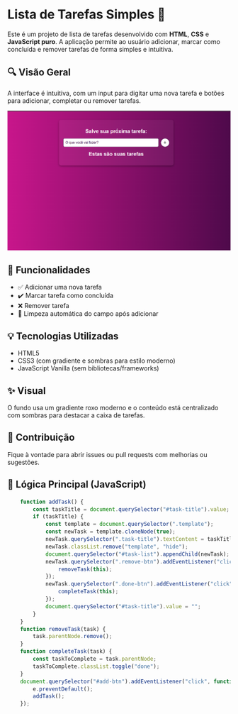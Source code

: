 # Lista de Tarefas Simples 📝

Este é um projeto de lista de tarefas desenvolvido com **HTML**, **CSS** e **JavaScript puro**. A aplicação permite ao usuário adicionar, marcar como concluída e remover tarefas de forma simples e intuitiva.

## 🔍 Visão Geral

A interface é intuitiva, com um input para digitar uma nova tarefa e botões para adicionar, completar ou remover tarefas.

![Descrição da imagem](img/Captura%20de%20Tela%20(110).png)

## 🚀 Funcionalidades

- ✅ Adicionar uma nova tarefa
- ✔️ Marcar tarefa como concluída
- ❌ Remover tarefa
- 🧼 Limpeza automática do campo após adicionar


##  💡 Tecnologias Utilizadas

- HTML5
- CSS3 (com gradiente e sombras para estilo moderno)
- JavaScript Vanilla (sem bibliotecas/frameworks)

##  ✨ Visual
O fundo usa um gradiente roxo moderno e o conteúdo está centralizado com sombras para destacar a caixa de tarefas.

##  🤝 Contribuição
Fique à vontade para abrir issues ou pull requests com melhorias ou sugestões.

## 🧠 Lógica Principal (JavaScript)
``` javascript
    function addTask() {
        const taskTitle = document.querySelector("#task-title").value;
        if (taskTitle) {
            const template = document.querySelector(".template");
            const newTask = template.cloneNode(true);
            newTask.querySelector(".task-title").textContent = taskTitle;
            newTask.classList.remove("template", "hide");
            document.querySelector("#task-list").appendChild(newTask);
            newTask.querySelector(".remove-btn").addEventListener("click", function() {
                removeTask(this);
            });
            newTask.querySelector(".done-btn").addEventListener("click", function() {
                completeTask(this);
            });
            document.querySelector("#task-title").value = "";
        }
    }
    function removeTask(task) {
        task.parentNode.remove();
    }
    function completeTask(task) {
        const taskToComplete = task.parentNode;
        taskToComplete.classList.toggle("done");
    }
    document.querySelector("#add-btn").addEventListener("click", function(e) {
        e.preventDefault();
        addTask();
    });


